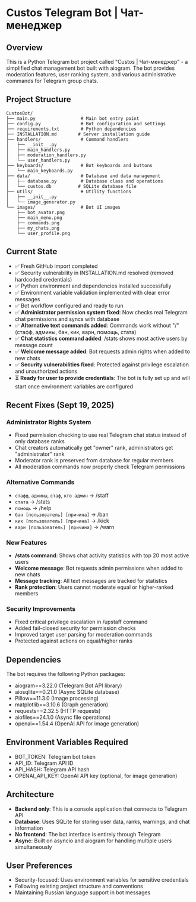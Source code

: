 # Custos Telegram Bot | Чат-менеджер

## Overview
This is a Python Telegram bot project called "Custos | Чат-менеджер" - a simplified chat management bot built with aiogram. The bot provides moderation features, user ranking system, and various administrative commands for Telegram group chats.

## Project Structure
```
CustosBot/
├── main.py                 # Main bot entry point
├── config.py               # Bot configuration and settings
├── requirements.txt        # Python dependencies
├── INSTALLATION.md        # Server installation guide
├── handlers/               # Command handlers
│   ├── __init__.py
│   ├── main_handlers.py
│   ├── moderation_handlers.py
│   └── user_handlers.py
├── keyboards/              # Bot keyboards and buttons
│   └── main_keyboards.py
├── data/                   # Database and data management
│   ├── database.py         # Database class and operations
│   └── custos.db          # SQLite database file
├── utils/                  # Utility functions
│   ├── __init__.py
│   └── image_generator.py
└── images/                 # Bot UI images
    ├── bot_avatar.png
    ├── main_menu.png
    ├── commands.png
    ├── my_chats.png
    └── user_profile.png
```

## Current State
- ✅ Fresh GitHub import completed
- ✅ Security vulnerability in INSTALLATION.md resolved (removed hardcoded credentials)  
- ✅ Python environment and dependencies installed successfully
- ✅ Environment variable validation implemented with clear error messages
- ✅ Bot workflow configured and ready to run
- ✅ **Administrator permission system fixed**: Now checks real Telegram chat permissions and syncs with database
- ✅ **Alternative text commands added**: Commands work without "/" (стафф, админы, бан, кик, варн, помощь, стата)
- ✅ **Chat statistics command added**: /stats shows most active users by message count
- ✅ **Welcome message added**: Bot requests admin rights when added to new chats
- ✅ **Security vulnerabilities fixed**: Protected against privilege escalation and unauthorized actions
- ⏳ **Ready for user to provide credentials**: The bot is fully set up and will start once environment variables are configured

## Recent Fixes (Sept 19, 2025)
### Administrator Rights System
- Fixed permission checking to use real Telegram chat status instead of only database ranks
- Chat creators automatically get "owner" rank, administrators get "administrator" rank
- Moderator rank is preserved from database for regular members
- All moderation commands now properly check Telegram permissions

### Alternative Commands  
- `стафф`, `админы`, `стаф`, `кто админ` → /staff
- `стата` → /stats  
- `помощь` → /help
- `бан [пользователь] [причина]` → /ban
- `кик [пользователь] [причина]` → /kick  
- `варн [пользователь] [причина]` → /warn

### New Features
- **/stats command**: Shows chat activity statistics with top 20 most active users
- **Welcome message**: Bot requests admin permissions when added to new chats
- **Message tracking**: All text messages are tracked for statistics
- **Rank protection**: Users cannot moderate equal or higher-ranked members

### Security Improvements
- Fixed critical privilege escalation in /upstaff command
- Added fail-closed security for permission checks
- Improved target user parsing for moderation commands
- Protected against actions on equal/higher ranks

## Dependencies
The bot requires the following Python packages:
- aiogram==3.22.0 (Telegram Bot API library)
- aiosqlite==0.21.0 (Async SQLite database)
- Pillow==11.3.0 (Image processing)
- matplotlib==3.10.6 (Graph generation)
- requests==2.32.5 (HTTP requests)
- aiofiles==24.1.0 (Async file operations)
- openai==1.54.4 (OpenAI API for image generation)

## Environment Variables Required
- BOT_TOKEN: Telegram bot token
- API_ID: Telegram API ID
- API_HASH: Telegram API hash
- OPENAI_API_KEY: OpenAI API key (optional, for image generation)

## Architecture
- **Backend only**: This is a console application that connects to Telegram API
- **Database**: Uses SQLite for storing user data, ranks, warnings, and chat information
- **No frontend**: The bot interface is entirely through Telegram
- **Async**: Built on asyncio and aiogram for handling multiple users simultaneously

## User Preferences
- Security-focused: Uses environment variables for sensitive credentials
- Following existing project structure and conventions
- Maintaining Russian language support in bot messages